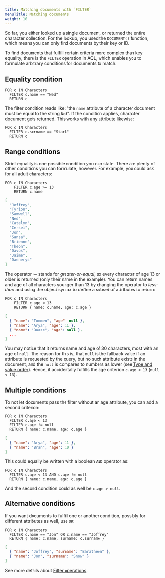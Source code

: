 ```yaml
---
title: Matching documents with `FILTER`
menuTitle: Matching documents
weight: 10
---
```

So far, you either looked up a single document, or returned the entire character
collection. For the lookup, you used the `DOCUMENT()` function, which means you
can only find documents by their key or ID.

To find documents that fulfill certain criteria more complex than key equality,
there is the `FILTER` operation in AQL, which enables you to formulate arbitrary
conditions for documents to match.

## Equality condition

```aql
FOR c IN Characters
  FILTER c.name == "Ned"
  RETURN c
```

The filter condition reads like: "the `name` attribute of a character document
must be equal to the string `Ned`". If the condition applies, character
document gets returned. This works with any attribute likewise:

```aql
FOR c IN Characters
  FILTER c.surname == "Stark"
  RETURN c
```

## Range conditions

Strict equality is one possible condition you can state. There are plenty of
other conditions you can formulate, however. For example, you could ask for all
adult characters:

```aql
FOR c IN Characters
    FILTER c.age >= 13
    RETURN c.name
```

```json
[
  "Joffrey",
  "Tyrion",
  "Samwell",
  "Ned",
  "Catelyn",
  "Cersei",
  "Jon",
  "Sansa",
  "Brienne",
  "Theon",
  "Davos",
  "Jaime",
  "Daenerys"
]
```

The operator `>=` stands for *greater-or-equal*, so every character of age 13
or older is returned (only their name in the example). You can return names
and age of all characters younger than 13 by changing the operator to
*less-than* and using the object syntax to define a subset of attributes to
return:

```aql
FOR c IN Characters
    FILTER c.age < 13
    RETURN { name: c.name, age: c.age }
```

```json
[
  { "name": "Tommen", "age": null },
  { "name": "Arya", "age": 11 },
  { "name": "Roose", "age": null },
  ...
]
```

You may notice that it returns name and age of 30 characters, most with an
age of `null`. The reason for this is, that `null` is the fallback value if
an attribute is requested by the query, but no such attribute exists in the
document, and the `null` is compares to numbers as lower (see
[Type and value order](../../aql/fundamentals/type-and-value-order.md)). Hence, it
accidentally fulfills the age criterion `c.age < 13` (`null < 13`).

## Multiple conditions

To not let documents pass the filter without an age attribute, you can add a
second criterion:

```aql
FOR c IN Characters
  FILTER c.age < 13
  FILTER c.age != null
  RETURN { name: c.name, age: c.age }
```

```json
[
  { "name": "Arya", "age": 11 },
  { "name": "Bran", "age": 10 }
]
```

This could equally be written with a boolean `AND` operator as:

```aql
FOR c IN Characters
  FILTER c.age < 13 AND c.age != null
  RETURN { name: c.name, age: c.age }
```

And the second condition could as well be `c.age > null`.

## Alternative conditions

If you want documents to fulfill one or another condition, possibly for
different attributes as well, use `OR`:

```aql
FOR c IN Characters
  FILTER c.name == "Jon" OR c.name == "Joffrey"
  RETURN { name: c.name, surname: c.surname }
```

```json
[
  { "name": "Joffrey", "surname": "Baratheon" },
  { "name": "Jon", "surname": "Snow" }
]
```

See more details about [Filter operations](../../aql/high-level-operations/filter.md).
